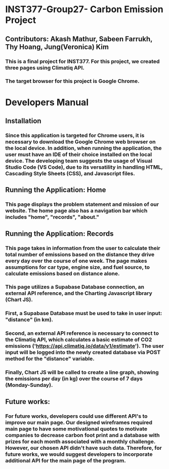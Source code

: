 # INST377-Group27- Carbon Emission Project
## Contributors: Akash Mathur, Sabeen Farrukh, Thy Hoang, Jung(Veronica) Kim
### This is a final project for INST377. For this project, we created three pages using Climatiq API. 

### The target browser for this project is Google Chrome.



# Developers Manual 
## Installation
### Since this application is targeted for Chrome users, it is necessary to download the Google Chrome web browser on the local device. In addition, when running the application, the user must have an IDE of their choice installed on the local device. The developing team suggests the usage of Visual Studio Code (VS Code), due to its versatility in handling HTML, Cascading Style Sheets (CSS), and Javascript files.

## Running the Application: Home
### This page displays the problem statement and mission of our website. The home page also has a navigation bar which includes "home", "records", "about." 

## Running the Application: Records
### This page takes in information from the user to calculate their total number of emissions based on the distance they drive every day over the course of one week. The page makes assumptions for car type, engine size, and fuel source, to calculate emissions based on distance alone. 
### This page utilizes a Supabase Database connection, an external API reference, and the Charting Javascript library (Chart JS). 
### First, a Supabase Database must be used to take in user input: "distance" (in km). 
### Second, an external API reference is necessary to connect to the Climatiq API, which calculates a basic estimate of CO2 emissions ('https://api.climatiq.io/data/v1/estimate'). The user input will be logged into the newly created database via POST method for the "distance" variable. 
### Finally, Chart JS will be called to create a line graph, showing the emissions per day (in kg) over the course of 7 days (Monday-Sunday).

## Future works:
### For future works, developers could use different API's to improve our main page. Our designed wireframes required main page to have some motivational quotes to motivate companies to decrease carbon foot print and a database with prizes for each month associated with a monthly challenge. However, our chosen API didn't have such data. Therefore, for future works, we would suggest developers to incorporate additional API for the main page of the program. 
